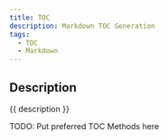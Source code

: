 ```yaml
---
title: TOC
description: Markdown TOC Generation
tags:
  - TOC
  - Markdown
---
```


## Description

{{ description }}

TODO: Put preferred TOC Methods here
